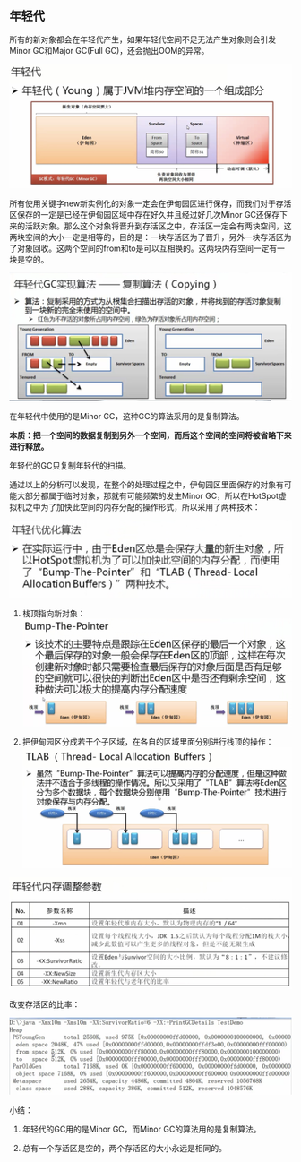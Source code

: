 ## 年轻代

所有的新对象都会在年轻代产生，如果年轻代空间不足无法产生对象则会引发Minor GC和Major GC(Full GC)，还会抛出OOM的异常。

![](/assets/3161517053379_.pic_hd.jpg)

所有使用关键字new新实例化的对象一定会在伊甸园区进行保存，而我们对于存活区保存的一定是已经在伊甸园区域中存在好久并且经过好几次Minor GC还保存下来的活跃对象。那么这个对象将晋升到存活区之中，存活区一定会有两块空间，这两块空间的大小一定是相等的，目的是：一块存活区为了晋升，另外一块存活区为了对象回收。这两个空间的from和to是可以互相换的。这两块内存空间一定有一块是空的。

![](/assets/3171517064875_.pic_hd.jpg)

在年轻代中使用的是Minor GC，这种GC的算法采用的是复制算法。

**本质：把一个空间的数据复制到另外一个空间，而后这个空间的空间将被省略下来进行释放。**

年轻代的GC只复制年轻代的扫描。

通过以上的分析可以发现，在整个的处理过程之中，伊甸园区里面保存的对象有可能大部分都属于临时对象，那就有可能频繁的发生Minor GC，所以在HotSpot虚拟机之中为了加快此空间的内存分配的操作形式，所以采用了两种技术：

![](/assets/3181517065884_.pic_hd.jpg)

1. 栈顶指向新对象：
![](/assets/3191517065935_.pic_hd.jpg)

2. 把伊甸园区分成若干个子区域，在各自的区域里面分别进行栈顶的操作：
![](/assets/3201517066804_.pic_hd.jpg)

![](/assets/3211517067045_.pic_hd.jpg)

改变存活区的比率：

![](/assets/3231517067551_.pic_hd.jpg)

小结：

1. 年轻代的GC用的是Minor GC，而Minor GC的算法用的是复制算法。

2. 总有一个存活区是空的，两个存活区的大小永远是相同的。